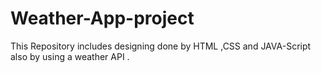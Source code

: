 # Weather-App-project
This Repository includes designing done by HTML ,CSS and JAVA-Script also by using a weather API . 
